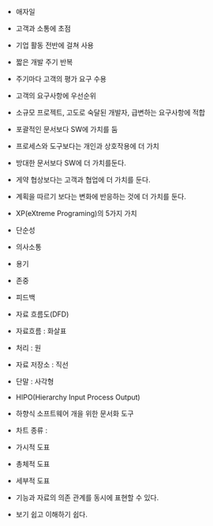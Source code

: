 
- 애자일
 - 고객과 소통에 초점
 - 기업 활동 전반에 걸쳐 사용
 - 짧은 개발 주기 반복
 - 주기마다 고객의 평가 요구 수용
 - 고객의 요구사항에 우선순위
 - 소규모 프로젝트, 고도로 숙달된 개발자, 급변하는 요구사항에 적합
 - 포괄적인 문서보다 SW에 가치를 둠

 - 프로세스와 도구보다는 개인과 상호작용에 더 가치
 - 방대한 문서보다 SW에 더 가치를둔다.
 - 게약 협상보다는 고객과 협업에 더 가치를 둔다.
 - 계획을 따르기 보다는 변화에 반응하는 것에 더 가치를 둔다.

- XP(eXtreme Programing)의 5가지 가치
 - 단순성
 - 의사소통
 - 용기
 - 존중
 - 피드백

- 자료 흐름도(DFD)
 - 자료흐름 : 화살표
 - 처리 : 원
 - 자료 저장소 : 직선
 - 단말 : 사각형

- HIPO(Hierarchy Input Process Output)
 - 하향식 소프트웨어 개을 위한 문서화 도구
 - 차트 종류 :
  - 가시적 도표
  - 총체적 도표
  - 세부적 도표
 - 기능과 자료의 의존 관계를 동시에 표현할 수 있다.
 - 보기 쉽고 이해하기 쉽다.




